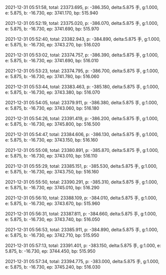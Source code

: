 2021-12-31 05:51:58, total: 23373.695, p: -386.350, delta:5.875 手, g:1.000, e: 5.875, b: -16.730, ep: 3741.170, bp: 515.940

2021-12-31 05:52:19, total: 23375.020, p: -386.070, delta:5.875 手, g:1.000, e: 5.875, b: -16.730, ep: 3741.690, bp: 515.970

2021-12-31 05:52:40, total: 23382.943, p: -384.890, delta:5.875 手, g:1.000, e: 5.875, b: -16.730, ep: 3743.270, bp: 516.020

2021-12-31 05:53:02, total: 23374.757, p: -386.390, delta:5.875 手, g:1.000, e: 5.875, b: -16.730, ep: 3741.690, bp: 516.010

2021-12-31 05:53:23, total: 23374.795, p: -386.700, delta:5.875 手, g:1.000, e: 5.875, b: -16.730, ep: 3741.780, bp: 516.060

2021-12-31 05:53:44, total: 23383.463, p: -385.180, delta:5.875 手, g:1.000, e: 5.875, b: -16.730, ep: 3743.380, bp: 516.070

2021-12-31 05:54:05, total: 23379.911, p: -386.380, delta:5.875 手, g:1.000, e: 5.875, b: -16.730, ep: 3743.060, bp: 516.180

2021-12-31 05:54:26, total: 23391.419, p: -386.200, delta:5.875 手, g:1.000, e: 5.875, b: -16.730, ep: 3745.800, bp: 516.500

2021-12-31 05:54:47, total: 23384.606, p: -386.130, delta:5.875 手, g:1.000, e: 5.875, b: -16.730, ep: 3743.150, bp: 516.160

2021-12-31 05:55:08, total: 23380.891, p: -385.870, delta:5.875 手, g:1.000, e: 5.875, b: -16.730, ep: 3743.010, bp: 516.110

2021-12-31 05:55:29, total: 23385.151, p: -385.530, delta:5.875 手, g:1.000, e: 5.875, b: -16.730, ep: 3743.750, bp: 516.160

2021-12-31 05:55:50, total: 23390.291, p: -385.310, delta:5.875 手, g:1.000, e: 5.875, b: -16.730, ep: 3745.010, bp: 516.290

2021-12-31 05:56:10, total: 23388.109, p: -384.010, delta:5.875 手, g:1.000, e: 5.875, b: -16.730, ep: 3743.670, bp: 515.960

2021-12-31 05:56:31, total: 23387.811, p: -384.660, delta:5.875 手, g:1.000, e: 5.875, b: -16.730, ep: 3743.740, bp: 516.050

2021-12-31 05:56:53, total: 23385.911, p: -384.890, delta:5.875 手, g:1.000, e: 5.875, b: -16.730, ep: 3742.710, bp: 515.950

2021-12-31 05:57:13, total: 23391.401, p: -383.150, delta:5.875 手, g:1.000, e: 5.875, b: -16.730, ep: 3744.450, bp: 515.950

2021-12-31 05:57:34, total: 23394.775, p: -383.000, delta:5.875 手, g:1.000, e: 5.875, b: -16.730, ep: 3745.240, bp: 516.030